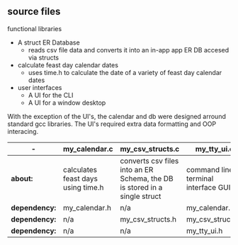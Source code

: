 ## source files

functional libraries

* A struct ER Database
	* reads csv file data and converts it into an in-app app ER DB accesed via structs
* calculate feast day calendar dates
	* uses time.h to calculate the date of a variety of feast day calendar dates
* user interfaces
	* A UI for the CLI
	* A UI for a window desktop

With the exception of the UI's, the calendar and db were designed arround standard gcc libraries. The UI's required extra data formatting and OOP interacing.

| - | my_calendar.c | my_csv_structs.c | my_tty_ui.c | my_gtk3_api.c |
| - | --- | --- | --- | --- |
| __about:__ | calculates feast days using time.h | converts csv files into an ER Schema, the DB is stored in a single struct| command line terminal interface GUI | Gtk3 desktop window application GUI|
| __dependency:__ | my_calendar.h | n/a | my_calendar.h | my_calendar.h |
| __dependency:__ | n/a | my_csv_structs.h | my_csv_structs.h | my_csv_structs.h |
| __dependency:__ | n/a | n/a | my_tty_ui.h | my_gtk3_api.h |

